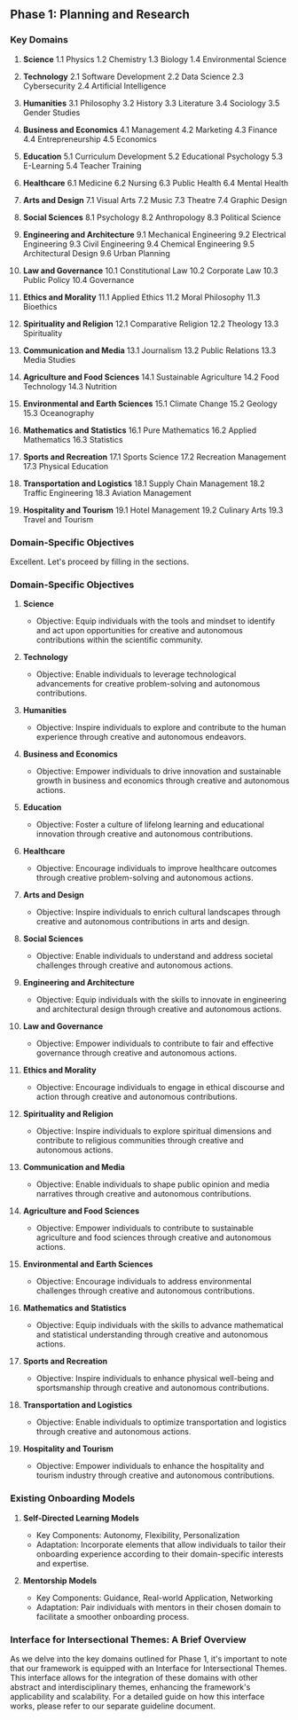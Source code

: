 ## Phase 1: Planning and Research
### Key Domains
1. **Science**
   1.1 Physics
   1.2 Chemistry
   1.3 Biology
   1.4 Environmental Science

2. **Technology**
   2.1 Software Development
   2.2 Data Science
   2.3 Cybersecurity
   2.4 Artificial Intelligence

3. **Humanities**
   3.1 Philosophy
   3.2 History
   3.3 Literature
   3.4 Sociology
   3.5 Gender Studies

4. **Business and Economics**
   4.1 Management
   4.2 Marketing
   4.3 Finance
   4.4 Entrepreneurship
   4.5 Economics

5. **Education**
   5.1 Curriculum Development
   5.2 Educational Psychology
   5.3 E-Learning
   5.4 Teacher Training

6. **Healthcare**
   6.1 Medicine
   6.2 Nursing
   6.3 Public Health
   6.4 Mental Health

7. **Arts and Design**
   7.1 Visual Arts
   7.2 Music
   7.3 Theatre
   7.4 Graphic Design

8. **Social Sciences**
   8.1 Psychology
   8.2 Anthropology
   8.3 Political Science

9. **Engineering and Architecture**
   9.1 Mechanical Engineering
   9.2 Electrical Engineering
   9.3 Civil Engineering
   9.4 Chemical Engineering
   9.5 Architectural Design
   9.6 Urban Planning

10. **Law and Governance**
    10.1 Constitutional Law
    10.2 Corporate Law
    10.3 Public Policy
    10.4 Governance

11. **Ethics and Morality**
    11.1 Applied Ethics
    11.2 Moral Philosophy
    11.3 Bioethics

12. **Spirituality and Religion**
    12.1 Comparative Religion
    12.2 Theology
    13.3 Spirituality

13. **Communication and Media**
    13.1 Journalism
    13.2 Public Relations
    13.3 Media Studies

14. **Agriculture and Food Sciences**
    14.1 Sustainable Agriculture
    14.2 Food Technology
    14.3 Nutrition

15. **Environmental and Earth Sciences**
    15.1 Climate Change
    15.2 Geology
    15.3 Oceanography

16. **Mathematics and Statistics**
    16.1 Pure Mathematics
    16.2 Applied Mathematics
    16.3 Statistics

17. **Sports and Recreation**
    17.1 Sports Science
    17.2 Recreation Management
    17.3 Physical Education

18. **Transportation and Logistics**
    18.1 Supply Chain Management
    18.2 Traffic Engineering
    18.3 Aviation Management

19. **Hospitality and Tourism**
    19.1 Hotel Management
    19.2 Culinary Arts
    19.3 Travel and Tourism

### Domain-Specific Objectives
Excellent. Let's proceed by filling in the sections.

### Domain-Specific Objectives

1. **Science**
   - Objective: Equip individuals with the tools and mindset to identify and act upon opportunities for creative and autonomous contributions within the scientific community.

2. **Technology**
   - Objective: Enable individuals to leverage technological advancements for creative problem-solving and autonomous contributions.

3. **Humanities**
   - Objective: Inspire individuals to explore and contribute to the human experience through creative and autonomous endeavors.

4. **Business and Economics**
   - Objective: Empower individuals to drive innovation and sustainable growth in business and economics through creative and autonomous actions.

5. **Education**
   - Objective: Foster a culture of lifelong learning and educational innovation through creative and autonomous contributions.

6. **Healthcare**
   - Objective: Encourage individuals to improve healthcare outcomes through creative problem-solving and autonomous actions.

7. **Arts and Design**
   - Objective: Inspire individuals to enrich cultural landscapes through creative and autonomous contributions in arts and design.

8. **Social Sciences**
   - Objective: Enable individuals to understand and address societal challenges through creative and autonomous actions.

9. **Engineering and Architecture**
   - Objective: Equip individuals with the skills to innovate in engineering and architectural design through creative and autonomous actions.

10. **Law and Governance**
    - Objective: Empower individuals to contribute to fair and effective governance through creative and autonomous actions.

11. **Ethics and Morality**
    - Objective: Encourage individuals to engage in ethical discourse and action through creative and autonomous contributions.

12. **Spirituality and Religion**
    - Objective: Inspire individuals to explore spiritual dimensions and contribute to religious communities through creative and autonomous actions.

13. **Communication and Media**
    - Objective: Enable individuals to shape public opinion and media narratives through creative and autonomous contributions.

14. **Agriculture and Food Sciences**
    - Objective: Empower individuals to contribute to sustainable agriculture and food sciences through creative and autonomous actions.

15. **Environmental and Earth Sciences**
    - Objective: Encourage individuals to address environmental challenges through creative and autonomous contributions.

16. **Mathematics and Statistics**
    - Objective: Equip individuals with the skills to advance mathematical and statistical understanding through creative and autonomous actions.

17. **Sports and Recreation**
    - Objective: Inspire individuals to enhance physical well-being and sportsmanship through creative and autonomous contributions.

18. **Transportation and Logistics**
    - Objective: Enable individuals to optimize transportation and logistics through creative and autonomous actions.

19. **Hospitality and Tourism**
    - Objective: Empower individuals to enhance the hospitality and tourism industry through creative and autonomous contributions.

### Existing Onboarding Models

1. **Self-Directed Learning Models**
   - Key Components: Autonomy, Flexibility, Personalization
   - Adaptation: Incorporate elements that allow individuals to tailor their onboarding experience according to their domain-specific interests and expertise.

2. **Mentorship Models**
   - Key Components: Guidance, Real-world Application, Networking
   - Adaptation: Pair individuals with mentors in their chosen domain to facilitate a smoother onboarding process.

### Interface for Intersectional Themes: A Brief Overview

As we delve into the key domains outlined for Phase 1, it's important to note that our framework is equipped with an Interface for Intersectional Themes. This interface allows for the integration of these domains with other abstract and interdisciplinary themes, enhancing the framework's applicability and scalability. For a detailed guide on how this interface works, please refer to our separate guideline document.

